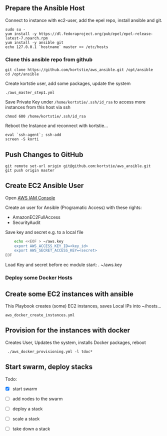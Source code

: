 ## Prepare the Ansible Host

Connect to instance with ec2-user, add the epel repo, install ansible and git.

    sudo su -
    yum install -y https://dl.fedoraproject.org/pub/epel/epel-release-latest-7.noarch.rpm
    yum install -y ansible git
    echo 127.0.0.1 `hostname` master >> /etc/hosts

### Clone this ansible repo from github

    git clone https://github.com/kortstie/aws_ansible.git /opt/ansible
    cd /opt/ansible

Create kortstie user, add some packages, update the system

    ./aws_master_step1.yml

Save Private Key under `/home/kortstie/.ssh/id_rsa` to access more instances from this host via ssh

    chmod 600 /home/kortstie/.ssh/id_rsa

Reboot the Instance and reconnect with kortstie...

    eval `ssh-agent`; ssh-add
    screen -S korti

## Push Changes to GitHub

    git remote set-url origin git@github.com:kortstie/aws_ansible.git
    git push origin master


## Create EC2 Ansible User

Open [AWS IAM Console](https://console.aws.amazon.com/iam/home?region=eu-central-1#)

Create an user for Ansible (Programatic Access) with these rights:
- AmazonEC2FullAccess
- SecurityAudit 

Save key and secret e.g. to a local file
```bash
    echo <<EOF > ~/aws.key 
    export AWS_ACCESS_KEY_ID=<key_id>
    export AWS_SECRET_ACCESS_KEY=<secret>
EOF
```


Load Key and secret before ec module start: 
    . ~/aws.key

### Deploy some Docker Hosts

## Create some EC2 instances with ansible

This Playbook creates (some) EC2 instances, saves Local IPs into ~/hosts...

    aws_docker_create_instances.yml
    
## Provision for the instances with docker

Creates User, Updates the system, installs Docker packages, reboot

     ./aws_docker_provisioning.yml -l tdoc*

## Start swarm, deploy stacks

Todo:
- [x] start swarm
- [ ] add nodes to the swarm
- [ ] deploy a stack
- [ ] scale a stack
- [ ] take down a stack
 
